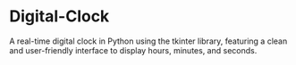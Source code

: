 # Digital-Clock
A real-time digital clock in Python using the tkinter library, featuring a clean and user-friendly interface to display hours, minutes, and seconds.
